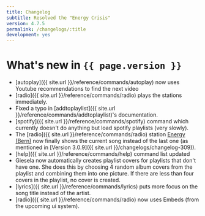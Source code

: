 ```yaml
---
title: Changelog
subtitle: Resolved the "Energy Crisis"
version: 4.7.5
permalink: /changelogs/:title
development: yes
---
```


# What's new in `{{ page.version }}`
- [autoplay]({{ site.url }}/reference/commands/autoplay) now uses Youtube recommendations to find the next video
- [radio]({{ site.url }}/reference/commands/radio) plays the stations immediately.
- Fixed a typo in [addtoplaylist]({{ site.url }}/reference/commands/addtoplaylist)'s documentation.
- [spotify]({{ site.url }}/reference/commands/spotify) command which currently doesn't do anything but load spotify playlists (very slowly). 
- The [radio]({{ site.url }}/reference/commands/radio) station [Energy (Bern)](https://energy.ch/play/bern) now finally shows the current song instead of the last one (as mentioned in [Version 3.0.9]({{ site.url }}/changelogs/changelog-309)).
- [help]({{ site.url }}/reference/commands/help) command list updated
- Giesela now automatically creates playlist covers for playlists that don't have one. She does this by choosing 4 random album covers from the playlist and combining them into one picture. If there are less than four covers in the playlist, no cover is created.
- [lyrics]({{ site.url }}/reference/commands/lyrics) puts more focus on the song title instead of the artist.
- [radio]({{ site.url }}/reference/commands/radio) now uses Embeds (from the upcoming ui system).
